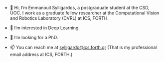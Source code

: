 - 👋 Hi, I’m Emmanouil Sylligardos, a postgraduate student at the CSD, UOC.  I work as a graduate fellow researcher at the Computational Vision and Robotics Laboratory (CVRL) at ICS, FORTH.
 
- 👀 I’m interested in Deep Learning.
 
- 💞️ I’m looking for a PhD.
 
- 📫 You can reach me at sylligardo@ics.forth.gr (That is my professional email address at ICS, FORTH.)

<!---
sylligardos/sylligardos is a ✨ special ✨ repository because its `README.md` (this file) appears on your GitHub profile.
You can click the Preview link to take a look at your changes.
--->
